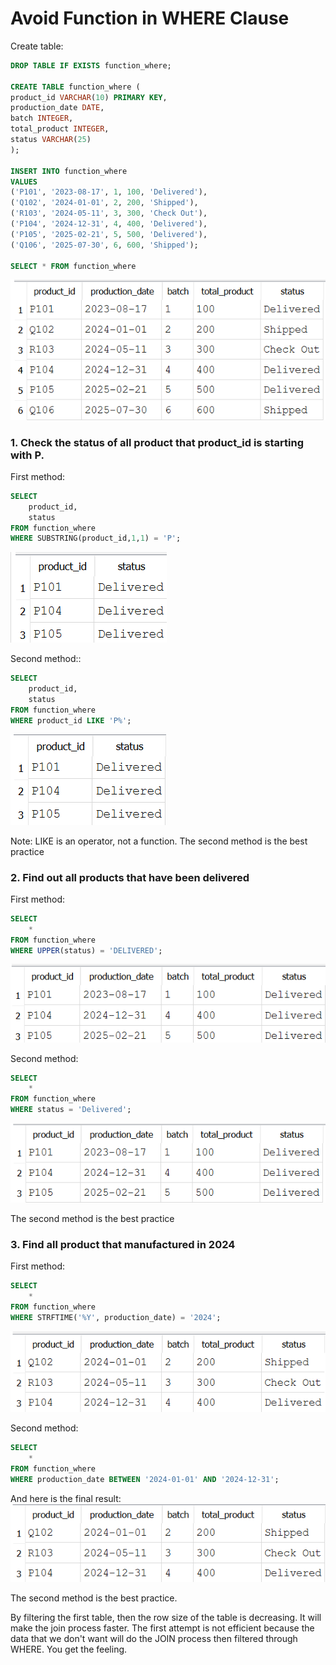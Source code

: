 # Avoid Function in WHERE Clause

Create  table:
```sql
DROP TABLE IF EXISTS function_where;

CREATE TABLE function_where (
product_id VARCHAR(10) PRIMARY KEY,
production_date DATE,
batch INTEGER,
total_product INTEGER,
status VARCHAR(25)
);

INSERT INTO function_where
VALUES
('P101', '2023-08-17', 1, 100, 'Delivered'),
('Q102', '2024-01-01', 2, 200, 'Shipped'),
('R103', '2024-05-11', 3, 300, 'Check Out'),
('P104', '2024-12-31', 4, 400, 'Delivered'),
('P105', '2025-02-21', 5, 500, 'Delivered'),
('Q106', '2025-07-30', 6, 600, 'Shipped');

SELECT * FROM function_where
```
![Library_project](https://github.com/imdwipayana/DB-Browser-for-SQLite/blob/main/Best%20Practices/Avoid%20Function%20in%20WHERE%20Clause/image/function_where.png)

### 1. Check the status of all product that product_id is starting with P.
First method:
```sql
SELECT
	product_id,
	status
FROM function_where
WHERE SUBSTRING(product_id,1,1) = 'P';
```
![Library_project](https://github.com/imdwipayana/DB-Browser-for-SQLite/blob/main/Best%20Practices/Avoid%20Function%20in%20WHERE%20Clause/image/number_1.png)

Second method::
```sql
SELECT
	product_id,
	status
FROM function_where
WHERE product_id LIKE 'P%';
```
![Library_project](https://github.com/imdwipayana/DB-Browser-for-SQLite/blob/main/Best%20Practices/Avoid%20Function%20in%20WHERE%20Clause/image/number_1_method_2.png)

Note: LIKE is an operator, not a function.
The second method is the best practice

### 2. Find out all products that have been delivered
First method:
```sql
SELECT 
	*
FROM function_where
WHERE UPPER(status) = 'DELIVERED';
```

![Library_project](https://github.com/imdwipayana/DB-Browser-for-SQLite/blob/main/Best%20Practices/Avoid%20Function%20in%20WHERE%20Clause/image/number_2_method_1.png)

Second method:
```sql
SELECT 
	*
FROM function_where
WHERE status = 'Delivered';
```

![Library_project](https://github.com/imdwipayana/DB-Browser-for-SQLite/blob/main/Best%20Practices/Avoid%20Function%20in%20WHERE%20Clause/image/number_2_method_2.png)

The second method is the best practice

### 3. Find all product that manufactured in 2024
First method:
```sql
SELECT
	*
FROM function_where
WHERE STRFTIME('%Y', production_date) = '2024';
```

![Library_project](https://github.com/imdwipayana/DB-Browser-for-SQLite/blob/main/Best%20Practices/Avoid%20Function%20in%20WHERE%20Clause/image/number_3_method_1.png)

Second method:
```sql
SELECT
	*
FROM function_where
WHERE production_date BETWEEN '2024-01-01' AND '2024-12-31';
```

And here is the final result:
![Library_project](https://github.com/imdwipayana/DB-Browser-for-SQLite/blob/main/Best%20Practices/Avoid%20Function%20in%20WHERE%20Clause/image/number_3_method_2.png)

The second method is the best practice.

By filtering the first table, then the row size of the table is decreasing. It will make the join process faster. The first attempt is not efficient because the data that we don't want will do the JOIN process then filtered through WHERE. You get the feeling.
